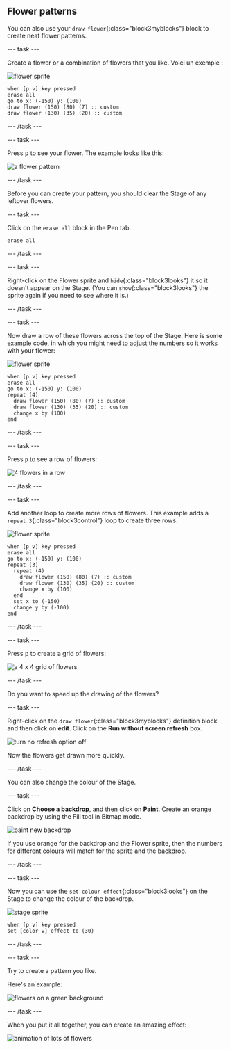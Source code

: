## Flower patterns

You can also use your `draw flower`{:class="block3myblocks"} block to create neat flower patterns.

\--- task \---

Create a flower or a combination of flowers that you like. Voici un exemple :

![flower sprite](images/flower-sprite.png)

```blocks3
when [p v] key pressed
erase all
go to x: (-150) y: (100)
draw flower (150) (80) (7) :: custom
draw flower (130) (35) (20) :: custom
```

\--- /task \---

\--- task \---

Press <kbd>p</kbd> to see your flower. The example looks like this:

![a flower pattern](images/flower-for-pattern-example.png)

\--- /task \---

Before you can create your pattern, you should clear the Stage of any leftover flowers.

\--- task \---

Click on the `erase all` block in the Pen tab.

```blocks3
erase all
```

\--- /task \---

\--- task \---

Right-click on the Flower sprite and `hide`{:class="block3looks"} it so it doesn't appear on the Stage. (You can `show`{:class="block3looks"} the sprite again if you need to see where it is.)

\--- /task \---

\--- task \---

Now draw a row of these flowers across the top of the Stage. Here is some example code, in which you might need to adjust the numbers so it works with your flower:

![flower sprite](images/flower-sprite.png)

```blocks3
when [p v] key pressed
erase all
go to x: (-150) y: (100)
repeat (4) 
  draw flower (150) (80) (7) :: custom
  draw flower (130) (35) (20) :: custom
  change x by (100)
end
```

\--- /task \---

\--- task \---

Press `p` to see a row of flowers:

![4 flowers in a row](images/flower-pattern-row-example.png)

\--- /task \---

\--- task \---

Add another loop to create more rows of flowers. This example adds a `repeat 3`{:class="block3control"} loop to create three rows.

![flower sprite](images/flower-sprite.png)

```blocks3
when [p v] key pressed
erase all
go to x: (-150) y: (100)
repeat (3) 
  repeat (4) 
    draw flower (150) (80) (7) :: custom
    draw flower (130) (35) (20) :: custom
    change x by (100)
  end
  set x to (-150)
  change y by (-100)
end
```

\--- /task \---

\--- task \---

Press <kbd>p</kbd> to create a grid of flowers:

![a 4 x 4 grid of flowers](images/flower-pattern-rows-example.png)

\--- /task \---

Do you want to speed up the drawing of the flowers?

\--- task \---

Right-click on the `draw flower`{:class="block3myblocks"} definition block and then click on **edit**. Click on the **Run without screen refresh** box.

![turn no refresh option off](images/flower-no-refresh.png)

Now the flowers get drawn more quickly.

\--- /task \---

You can also change the colour of the Stage.

\--- task \---

Click on **Choose a backdrop**, and then click on **Paint**. Create an orange backdrop by using the Fill tool in Bitmap mode.

![paint new backdrop](images/flower-orange-backdrop.png)

If you use orange for the backdrop and the Flower sprite, then the numbers for different colours will match for the sprite and the backdrop.

\--- /task \---

\--- task \---

Now you can use the `set colour effect`{:class="block3looks"} on the Stage to change the colour of the backdrop.

![stage sprite](images/stage-sprite.png)

```blocks3
when [p v] key pressed
set [color v] effect to (30)
```

\--- /task \---

\--- task \---

Try to create a pattern you like.

Here's an example:

![flowers on a green background](images/flower-pattern-background.png)

\--- /task \---

When you put it all together, you can create an amazing effect:

![animation of lots of flowers](images/flower-gen-example.gif)